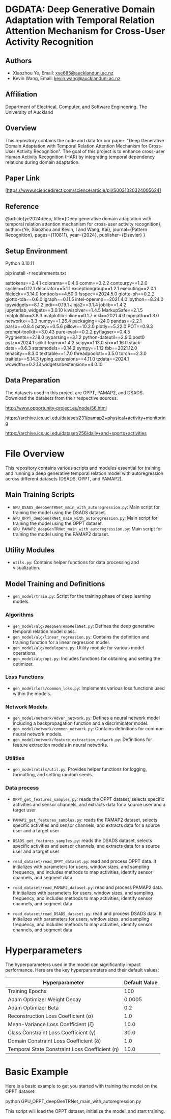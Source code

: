 # DGDATA: Deep Generative Domain Adaptation with Temporal Relation Attention Mechanism for Cross-User Activity Recognition

## Authors
- Xiaozhou Ye, Email: xye685@aucklanduni.ac.nz
- Kevin Wang, Email: kevin.wang@aucklanduni.ac.nz

## Affiliation
Department of Electrical, Computer, and Software Engineering, The University of Auckland

## Overview

This repository contains the code and data for our paper: "Deep Generative Domain Adaptation with Temporal Relation Attention Mechanism for Cross-User Activity Recognition". The goal of this project is to enhance cross-user Human Activity Recognition (HAR) by integrating temporal dependency relations during domain adaptation.

## Paper Link

[https://www.sciencedirect.com/science/article/pii/S0031320324005624]

## Reference
@article{ye2024deep,
  title={Deep generative domain adaptation with temporal relation attention mechanism for cross-user activity recognition},
  author={Ye, Xiaozhou and Kevin, I and Wang, Kai},
  journal={Pattern Recognition},
  pages={110811},
  year={2024},
  publisher={Elsevier}
}

## Setup Environment
Python 3.10.11

pip install -r requirements.txt

asttokens==2.4.1
colorama==0.4.6
comm==0.2.2
contourpy==1.2.0
cycler==0.12.1
decorator==5.1.1
exceptiongroup==1.2.1
executing==2.0.1
filelock==3.14.0
fonttools==4.50.0
fsspec==2024.5.0
giotto-ph==0.2.2
giotto-tda==0.6.0
igraph==0.11.5
intel-openmp==2021.4.0
ipython==8.24.0
ipywidgets==8.1.2
jedi==0.19.1
Jinja2==3.1.4
joblib==1.4.2
jupyterlab_widgets==3.0.10
kiwisolver==1.4.5
MarkupSafe==2.1.5
matplotlib==3.8.3
matplotlib-inline==0.1.7
mkl==2021.4.0
mpmath==1.3.0
networkx==3.3
numpy==1.26.4
packaging==24.0
pandas==2.2.1
parso==0.8.4
patsy==0.5.6
pillow==10.2.0
plotly==5.22.0
POT==0.9.3
prompt-toolkit==3.0.43
pure-eval==0.2.2
pyflagser==0.4.5
Pygments==2.18.0
pyparsing==3.1.2
python-dateutil==2.9.0.post0
pytz==2024.1
scikit-learn==1.4.2
scipy==1.13.0
six==1.16.0
stack-data==0.6.3
statsmodels==0.14.2
sympy==1.12
tbb==2021.12.0
tenacity==8.3.0
texttable==1.7.0
threadpoolctl==3.5.0
torch==2.3.0
traitlets==5.14.3
typing_extensions==4.11.0
tzdata==2024.1
wcwidth==0.2.13
widgetsnbextension==4.0.10

## Data Preparation
The datasets used in this project are OPPT, PAMAP2, and DSADS. Download the datasets from their respective sources.

http://www.opportunity-project.eu/node/56.html

https://archive.ics.uci.edu/dataset/231/pamap2+physical+activity+monitoring

https://archive.ics.uci.edu/dataset/256/daily+and+sports+activities

# File Overview

This repository contains various scripts and modules essential for training and running a deep generative temporal relation model with autoregression across different datasets (DSADS, OPPT, and PAMAP2).

## Main Training Scripts

- `GPU_DSADS_deepGenTRNet_main_with_autoregression.py`: Main script for training the model using the DSADS dataset.
- `GPU_OPPT_deepGenTRNet_main_with_autoregression.py`: Main script for training the model using the OPPT dataset.
- `GPU_PAMAP2_deepGenTRNet_main_with_autoregression.py`: Main script for training the model using the PAMAP2 dataset.

## Utility Modules

- `utils.py`: Contains helper functions for data processing and visualization.

## Model Training and Definitions

- `gen_model/train.py`: Script for the training phase of deep learning models.

### Algorithms

- `gen_model/alg/DeepGenTempRelaNet.py`: Defines the deep generative temporal relation model class.
- `gen_model/alg/linear_regression.py`: Contains the definition and training function for a linear regression model.
- `gen_model/alg/modelopera.py`: Utility module for various model operations.
- `gen_model/alg/opt.py`: Includes functions for obtaining and setting the optimizer.

### Loss Functions

- `gen_model/loss/common_loss.py`: Implements various loss functions used within the models.

### Network Models

- `gen_model/network/Adver_network.py`: Defines a neural network model including a backpropagation function and a discriminator model.
- `gen_model/network/common_network.py`: Contains definitions for common neural network models.
- `gen_model/network/feature_extraction_network.py`: Definitions for feature extraction models in neural networks.

### Utilities

- `gen_model/utils/util.py`: Provides helper functions for logging, formatting, and setting random seeds.

### Data process

- `OPPT_get_features_samples.py`: reads the OPPT dataset, selects specific activities and sensor channels, and extracts data for a source user and a target user

- `PAMAP2_get_features_samples.py`: reads the PAMAP2 dataset, selects specific activities and sensor channels, and extracts data for a source user and a target user

- `DSADS_get_features_samples.py`: reads the DSADS dataset, selects specific activities and sensor channels, and extracts data for a source user and a target user

- `read_dataset/read_OPPT_dataset.py`: read and process OPPT data. It initializes with parameters for users, window sizes, and sampling frequency, and includes methods to map activities, identify sensor channels, and segment data

- `read_dataset/read_PAMAP2_dataset.py`: read and process PAMAP2 data. It initializes with parameters for users, window sizes, and sampling frequency, and includes methods to map activities, identify sensor channels, and segment data

- `read_dataset/read_DSADS_dataset.py`: read and process DSADS data. It initializes with parameters for users, window sizes, and sampling frequency, and includes methods to map activities, identify sensor channels, and segment data

# Hyperparameters

The hyperparameters used in the model can significantly impact performance. Here are the key hyperparameters and their default values:

| Hyperparameter                          | Default Value |
|-----------------------------------------|---------------|
| Training Epochs                         | 100           |
| Adam Optimizer Weight Decay             | 0.0005        |
| Adam Optimizer Beta                     | 0.2           |
| Reconstruction Loss Coefficient (α)     | 1.0           |
| Mean-Variance Loss Coefficient (ζ)      | 10.0          |
| Class Constraint Loss Coefficient (γ)   | 30.0          |
| Domain Constraint Loss Coefficient (δ)  | 1.0           |
| Temporal State Constraint Loss Coefficient (η) | 10.0   |


# Basic Example
Here is a basic example to get you started with training the model on the OPPT dataset:

python GPU_OPPT_deepGenTRNet_main_with_autoregression.py

This script will load the OPPT dataset, initialize the model, and start training.

